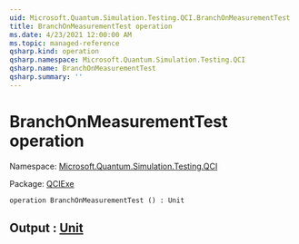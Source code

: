 ```yaml
---
uid: Microsoft.Quantum.Simulation.Testing.QCI.BranchOnMeasurementTest
title: BranchOnMeasurementTest operation
ms.date: 4/23/2021 12:00:00 AM
ms.topic: managed-reference
qsharp.kind: operation
qsharp.namespace: Microsoft.Quantum.Simulation.Testing.QCI
qsharp.name: BranchOnMeasurementTest
qsharp.summary: ''
---
```


# BranchOnMeasurementTest operation

Namespace: [Microsoft.Quantum.Simulation.Testing.QCI](xref:Microsoft.Quantum.Simulation.Testing.QCI)

Package: [QCIExe](https://nuget.org/packages/QCIExe)




```qsharp
operation BranchOnMeasurementTest () : Unit
```


## Output : [Unit](xref:microsoft.quantum.qsharp.valueliterals#unit-literal)


